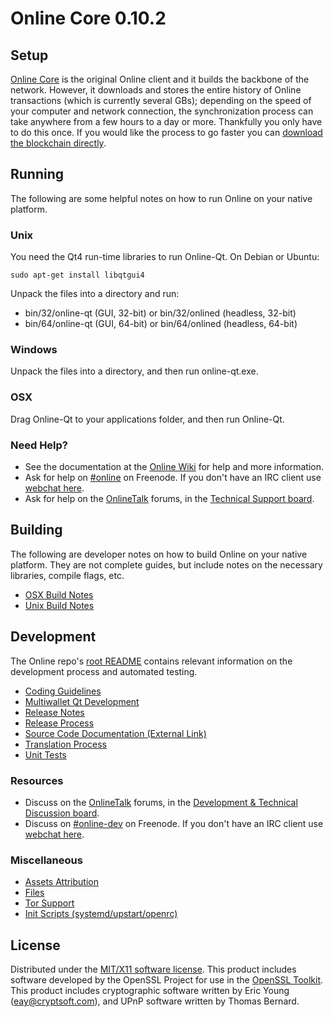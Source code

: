 Online Core 0.10.2
=====================

Setup
---------------------
[Online Core](http://online.org/en/download) is the original Online client and it builds the backbone of the network. However, it downloads and stores the entire history of Online transactions (which is currently several GBs); depending on the speed of your computer and network connection, the synchronization process can take anywhere from a few hours to a day or more. Thankfully you only have to do this once. If you would like the process to go faster you can [download the blockchain directly](bootstrap.md).

Running
---------------------
The following are some helpful notes on how to run Online on your native platform. 

### Unix

You need the Qt4 run-time libraries to run Online-Qt. On Debian or Ubuntu:

	sudo apt-get install libqtgui4

Unpack the files into a directory and run:

- bin/32/online-qt (GUI, 32-bit) or bin/32/onlined (headless, 32-bit)
- bin/64/online-qt (GUI, 64-bit) or bin/64/onlined (headless, 64-bit)



### Windows

Unpack the files into a directory, and then run online-qt.exe.

### OSX

Drag Online-Qt to your applications folder, and then run Online-Qt.

### Need Help?

* See the documentation at the [Online Wiki](https://en.online.it/wiki/Main_Page)
for help and more information.
* Ask for help on [#online](http://webchat.freenode.net?channels=online) on Freenode. If you don't have an IRC client use [webchat here](http://webchat.freenode.net?channels=online).
* Ask for help on the [OnlineTalk](https://onlinetalk.org/) forums, in the [Technical Support board](https://onlinetalk.org/index.php?board=4.0).

Building
---------------------
The following are developer notes on how to build Online on your native platform. They are not complete guides, but include notes on the necessary libraries, compile flags, etc.

- [OSX Build Notes](build-osx.md)
- [Unix Build Notes](build-unix.md)

Development
---------------------
The Online repo's [root README](https://github.com/online/online/blob/master/README.md) contains relevant information on the development process and automated testing.

- [Coding Guidelines](coding.md)
- [Multiwallet Qt Development](multiwallet-qt.md)
- [Release Notes](release-notes.md)
- [Release Process](release-process.md)
- [Source Code Documentation (External Link)](https://dev.visucore.com/online/doxygen/)
- [Translation Process](translation_process.md)
- [Unit Tests](unit-tests.md)

### Resources
* Discuss on the [OnlineTalk](https://onlinetalk.org/) forums, in the [Development & Technical Discussion board](https://onlinetalk.org/index.php?board=6.0).
* Discuss on [#online-dev](http://webchat.freenode.net/?channels=online) on Freenode. If you don't have an IRC client use [webchat here](http://webchat.freenode.net/?channels=online-dev).

### Miscellaneous
- [Assets Attribution](assets-attribution.md)
- [Files](files.md)
- [Tor Support](tor.md)
- [Init Scripts (systemd/upstart/openrc)](init.md)

License
---------------------
Distributed under the [MIT/X11 software license](http://www.opensource.org/licenses/mit-license.php).
This product includes software developed by the OpenSSL Project for use in the [OpenSSL Toolkit](https://www.openssl.org/). This product includes
cryptographic software written by Eric Young ([eay@cryptsoft.com](mailto:eay@cryptsoft.com)), and UPnP software written by Thomas Bernard.
